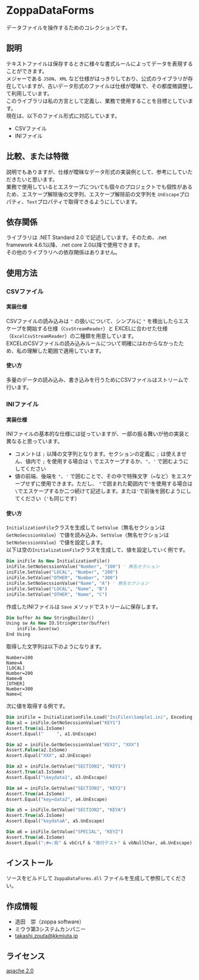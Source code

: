 # ZoppaDataForms
データファイルを操作するためのコレクションです。

## 説明
テキストファイルは保存するときに様々な書式ルールによってデータを表現することができます。  
メジャーである `JSON`、`XML` など仕様がはっきりしており、公式のライブラリが存在していますが、古いデータ形式のファイルは仕様が曖昧で、その都度微調整して利用しています。  
このライブラリは私の方言として定義し、業務で使用することを目標としています。  
現在は、以下のファイル形式に対応しています。  
* CSVファイル  
* INIファイル  

## 比較、または特徴
説明でもありますが、仕様が曖昧なデータ形式の実装例として、参考にしていただきたいと思います。  
業務で使用しているとエスケープについても個々のプロジェクトでも個性があるため、エスケープ解除後の文字列、エスケープ解除前の文字列を `UnEscape`プロパティ、`Text`プロパティで取得できるようにしています。  

## 依存関係  
ライブラリは .NET Standard 2.0 で記述しています。そのため、.net framework 4.6.1以降、.net core 2.0以降で使用できます。  
その他のライブラリへの依存関係はありません。  

## 使用方法
### **CSVファイル**
#### 実装仕様
CSVファイルの読み込みは `"` の扱いについて、シンプルに `"` を検出したらエスケープを開始する仕様（`CsvStreamReader`）と EXCELに合わせた仕様（`ExcelCsvStreamReader`）の二種類を用意しています。  
EXCELのCSVファイルの読み込みルールについて明確にはわからなかったため、私の理解した範囲で適用しています。  
#### 使い方
多量のデータの読み込み、書き込みを行うためにCSVファイルはストリームで行います。  

### **INIファイル**
#### 実装仕様
INIファイルの基本的な仕様には従っていますが、一部の振る舞いが他の実装と異なると思っています。  
* コメントは `;` 以降の文字列となります。セクションの定義に `;` は使えません、値内で `;` を使用する場合は `\` でエスケープするか、`"`、`'` で囲むようにしてください
* 値の前端、後端を `"`、`'` で囲むことで、その中で特殊文字（`=`など）をエスケープせずに使用できます。ただし、 `"`で囲まれた範囲内で`"`を使用する場合は`\`でエスケープするか二つ続けて記述します。または`'`で前後を囲むようにしてください（`'`も同じです）  
#### 使い方
`InitializationFile`クラスを生成して `GetValue`（無名セクションは`GetNoSecssionValue`）で値を読み込み、`SetValue`（無名セクションは`SetNoSecssionValue`）で値を設定します。  
以下は空の`InitializationFile`クラスを生成して、値を設定していく例です。  
``` vb
Dim iniFile As New InitializationFile()
iniFile.SetNoSecssionValue("Number", "100") ' 無名セクション
iniFile.SetValue("LOCAL", "Number", "200")
iniFile.SetValue("OTHER", "Number", "300")
iniFile.SetNoSecssionValue("Name", "A") ' 無名セクション
iniFile.SetValue("LOCAL", "Name", "B")
iniFile.SetValue("OTHER", "Name", "C")
```
作成したINIファイルは `Save` メソッドでストリームに保存します。  
``` vb
Dim buffer As New StringBuilder()
Using sw As New IO.StringWriter(buffer)
    iniFile.Save(sw)
End Using
```
取得した文字列は以下のようになります。  
```
Number=100
Name=A
[LOCAL]
Number=200
Name=B
[OTHER]
Number=300
Name=C
```
  
次に値を取得する例です。  
``` vb
Dim iniFile = InitializationFile.Load("IniFiles\Sample1.ini", Encoding.GetEncoding("shift_jis"))
Dim a1 = iniFile.GetNoSecssionValue("KEY1")
Assert.True(a1.IsSome)
Assert.Equal("     ", a1.UnEscape)

Dim a2 = iniFile.GetNoSecssionValue("KEY2", "XXX")
Assert.False(a2.IsSome)
Assert.Equal("XXX", a2.UnEscape)

Dim a3 = iniFile.GetValue("SECTION1", "KEY1")
Assert.True(a3.IsSome)
Assert.Equal("\keydata1", a3.UnEscape)

Dim a4 = iniFile.GetValue("SECTION1", "KEY2")
Assert.True(a4.IsSome)
Assert.Equal("key=data2", a4.UnEscape)

Dim a5 = iniFile.GetValue("SECTION2", "KEYA")
Assert.True(a5.IsSome)
Assert.Equal("keydataA", a5.UnEscape)

Dim a6 = iniFile.GetValue("SPECIAL", "KEYZ")
Assert.True(a6.IsSome)
Assert.Equal(";#=:烏" & vbCrLf & "改行テスト" & vbNullChar, a6.UnEscape)
```

## インストール
ソースをビルドして `ZoppaDataForms.dll` ファイルを生成して参照してください。  

## 作成情報
* 造田　崇（zoppa software）
* ミウラ第3システムカンパニー 
* takashi.zouta@kkmiuta.jp

## ライセンス
[apache 2.0](https://www.apache.org/licenses/LICENSE-2.0.html)